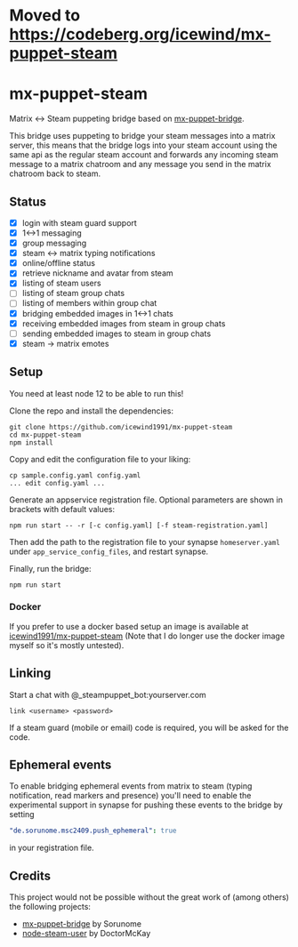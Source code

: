 # Moved to https://codeberg.org/icewind/mx-puppet-steam

# mx-puppet-steam

Matrix <-> Steam puppeting bridge based on [mx-puppet-bridge](https://github.com/Sorunome/mx-puppet-bridge).

This bridge uses puppeting to bridge your steam messages into a matrix server, this means that the bridge logs into your steam
account using the same api as the regular steam account and forwards any incoming steam message to a matrix chatroom and any
message you send in the matrix chatroom back to steam.

## Status

- [x] login with steam guard support
- [x] 1<->1 messaging
- [x] group messaging
- [x] steam <-> matrix typing notifications
- [x] online/offline status
- [x] retrieve nickname and avatar from steam
- [x] listing of steam users
- [ ] listing of steam group chats
- [ ] listing of members within group chat
- [x] bridging embedded images in 1<->1 chats
- [x] receiving embedded images from steam in group chats
- [ ] sending embedded images to steam in group chats
- [x] steam -> matrix emotes 

## Setup

You need at least node 12 to be able to run this!

Clone the repo and install the dependencies:

```
git clone https://github.com/icewind1991/mx-puppet-steam
cd mx-puppet-steam
npm install
```

Copy and edit the configuration file to your liking:

```
cp sample.config.yaml config.yaml
... edit config.yaml ...
```

Generate an appservice registration file. Optional parameters are shown in
brackets with default values:

```
npm run start -- -r [-c config.yaml] [-f steam-registration.yaml]
```

Then add the path to the registration file to your synapse `homeserver.yaml`
under `app_service_config_files`, and restart synapse.

Finally, run the bridge:

```
npm run start
```

### Docker

If you prefer to use a docker based setup an image is available at [icewind1991/mx-puppet-steam](https://hub.docker.com/r/icewind1991/mx-puppet-steam) (Note that I do longer use the docker image myself so it's mostly untested).

## Linking

Start a chat with @_steampuppet_bot:yourserver.com

```
link <username> <password>
```

If a steam guard (mobile or email) code is required, you will be asked for the code.

## Ephemeral events

To enable bridging ephemeral events from matrix to steam (typing notification, read markers and presence)
you'll need to enable the experimental support in synapse for pushing these events to the bridge by setting

```yaml
"de.sorunome.msc2409.push_ephemeral": true
```

in your registration file.

## Credits

This project would not be possible without the great work of (among others) the following projects:

- [mx-puppet-bridge](https://github.com/Sorunome/mx-puppet-bridge) by Sorunome
- [node-steam-user](https://github.com/DoctorMcKay/node-steam-user/) by DoctorMcKay 
